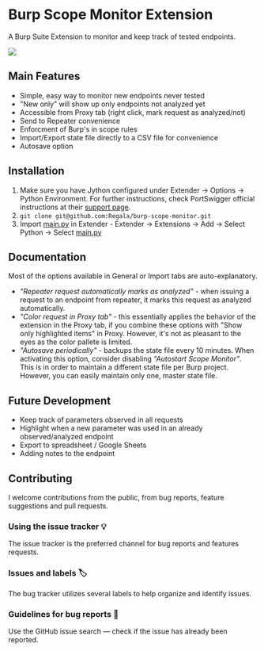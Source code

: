# Burp Scope Monitor Extension
A Burp Suite Extension to monitor and keep track of tested endpoints.

![](http://g.recordit.co/MwAyLS1VkZ.gif)

## Main Features

- Simple, easy way to monitor new endpoints never tested
 - "New only" will show up only endpoints not analyzed yet
- Accessible from Proxy tab (right click, mark request as analyzed/not)
- Send to Repeater convenience
- Enforcment of Burp's in scope rules 
- Import/Export state file directly to a CSV file for convenience
- Autosave option

## Installation

1. Make sure you have Jython configured under Extender -> Options -> Python Environment. For further instructions, check PortSwigger official instructions at their [support page](https://support.portswigger.net/customer/portal/articles/1965930-how-to-install-an-extension-in-burp-suite).
2. `git clone git@github.com:Regala/burp-scope-monitor.git`
3. Import [main.py](main.py) in Extender - Extender -> Extensions -> Add -> Select Python -> Select [main.py](main.py)

## Documentation

Most of the options available in General or Import tabs are auto-explanatory. 

- *"Repeater request automatically marks as analyzed"* - when issuing a request to an endpoint from repeater, it marks this request as analyzed automatically.
- *"Color request in Proxy tab"* - this essentially applies the behavior of the extension in the Proxy tab, if you combine these options with "Show only highlighted items" in Proxy. However, it's not as pleasant to the eyes as the color pallete is limited. 
- *"Autosave periodically"* - backups the state file every 10 minutes. When activating this option, consider disabling *"Autostart Scope Monitor"*. This is in order to maintain a different state file per Burp project. However, you can easily maintain only one, master state file.

## Future Development

- Keep track of parameters observed in all requests
- Highlight when a new parameter was used in an already observed/analyzed endpoint
- Export to spreadsheet / Google Sheets
- Adding notes to the endpoint

## Contributing

I welcome contributions from the public, from bug reports, feature suggestions and pull requests.

### Using the issue tracker 💡

The issue tracker is the preferred channel for bug reports and features requests.

### Issues and labels 🏷

The bug tracker utilizes several labels to help organize and identify issues.

### Guidelines for bug reports 🐛

Use the GitHub issue search — check if the issue has already been reported.
